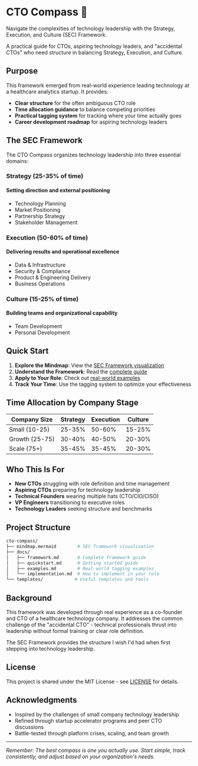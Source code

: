 # CTO Compass 🧭

Navigate the complexities of technology leadership with the Strategy, Execution, and Culture (SEC) Framework.

A practical guide for CTOs, aspiring technology leaders, and "accidental CTOs" who need structure in balancing Strategy, Execution, and Culture.

## Purpose

This framework emerged from real-world experience leading technology at a healthcare analytics startup. It provides:

- **Clear structure** for the often ambiguous CTO role
- **Time allocation guidance** to balance competing priorities
- **Practical tagging system** for tracking where your time actually goes
- **Career development roadmap** for aspiring technology leaders

## The SEC Framework

The CTO Compass organizes technology leadership into three essential domains:

### Strategy (25-35% of time)

#### Setting direction and external positioning

- Technology Planning
- Market Positioning
- Partnership Strategy
- Stakeholder Management

### Execution (50-60% of time)

#### Delivering results and operational excellence

- Data & Infrastructure
- Security & Compliance
- Product & Engineering Delivery
- Business Operations

### Culture (15-25% of time)

#### Building teams and organizational capability

- Team Development
- Personal Development

## Quick Start

1. **Explore the Mindmap**: View the [SEC Framework visualization](mindmap.mermaid)
2. **Understand the Framework**: Read the [complete guide](docs/framework.md)
3. **Apply to Your Role**: Check out [real-world examples](docs/examples.md)
4. **Track Your Time**: Use the tagging system to optimize your effectiveness

## Time Allocation by Company Stage

| Company Size   | Strategy | Execution | Culture |
| -------------- | -------- | --------- | ------- |
| Small (10-25)  | 25-35%   | 50-60%    | 15-25%  |
| Growth (25-75) | 30-40%   | 40-50%    | 20-30%  |
| Scale (75+)    | 35-45%   | 35-45%    | 20-30%  |

## Who This Is For

- **New CTOs** struggling with role definition and time management
- **Aspiring CTOs** preparing for technology leadership
- **Technical Founders** wearing multiple hats (CTO/CIO/CISO)
- **VP Engineers** transitioning to executive roles
- **Technology Leaders** seeking structure and benchmarks

## Project Structure

```bash
cto-compass/
├── mindmap.mermaid        # SEC framework visualization
├── docs/
│   ├── framework.md       # Complete framework guide
│   ├── quickstart.md      # Getting started guide
│   ├── examples.md        # Real-world tagging examples
│   └── implementation.md  # How to implement in your role
└── templates/            # Useful templates and tools
```

## Background

This framework was developed through real experience as a co-founder and CTO of a healthcare technology company. It addresses the common challenge of the "accidental CTO" - technical professionals thrust into leadership without formal training or clear role definition.

The SEC Framework provides the structure I wish I'd had when first stepping into technology leadership.

## License

This project is shared under the MIT License - see [LICENSE](LICENSE) for details.

## Acknowledgments

- Inspired by the challenges of small company technology leadership
- Refined through startup accelerator programs and peer CTO discussions
- Battle-tested through platform crises, scaling, and team growth

---

_Remember: The best compass is one you actually use. Start simple, track consistently, and adjust based on your organization's needs._
